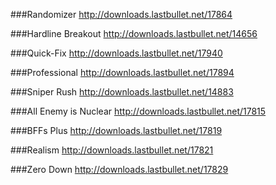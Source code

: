 ###Randomizer
http://downloads.lastbullet.net/17864

###Hardline Breakout
http://downloads.lastbullet.net/14656

###Quick-Fix
http://downloads.lastbullet.net/17940

###Professional
http://downloads.lastbullet.net/17894

###Sniper Rush
http://downloads.lastbullet.net/14883

###All Enemy is Nuclear
http://downloads.lastbullet.net/17815

###BFFs Plus
http://downloads.lastbullet.net/17819

###Realism
http://downloads.lastbullet.net/17821

###Zero Down
http://downloads.lastbullet.net/17829
